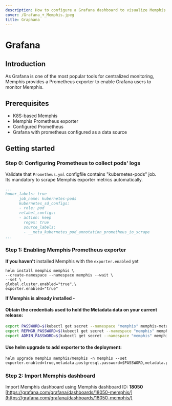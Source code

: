 ```yaml
---
description: How to configure a Grafana dashboard to visualize Memphis metrics
cover: /Grafana_+_Memphis.jpeg
title: Graphana
---
```


# Grafana

## Introduction

As Grafana is one of the most popular tools for centralized monitoring, Memphis provides a Prometheus exporter to enable Grafana users to monitor Memphis.

## Prerequisites

* K8S-based Memphis
* Memphis Prometheus exporter
* Configured Prometheus
* Grafana with prometheus configured as a data source

## Getting started

### Step 0: Configuring Prometheus to collect pods' logs

Validate that `Prometheus.yml` configfile contains "kubernetes-pods" job.\
Its mandatory to scrape Memphis exporter metrics automatically.

```yaml
...
honor_labels: true
      job_name: kubernetes-pods
      kubernetes_sd_configs:
      - role: pod
      relabel_configs:
      - action: keep
        regex: true
        source_labels:
        - __meta_kubernetes_pod_annotation_prometheus_io_scrape
...
```

### Step 1: Enabling Memphis Prometheus exporter

**If you haven't** installed Memphis with the `exporter.enabled` yet&#x20;

```shell
helm install memphis memphis \
--create-namespace --namespace memphis --wait \
--set \
global.cluster.enabled="true",\
exporter.enabled="true"
```

**If Memphis is already installed -**

#### Obtain the credentials used to hold the Metadata data on your current release:

```bash
export PASSWORD=$(kubectl get secret --namespace "memphis" memphis-metadata -o jsonpath="{.data.password}" | base64 -d)
export REPMGR_PASSWORD=$(kubectl get secret --namespace "memphis" memphis-metadata -o jsonpath="{.data.repmgr-password}" | base64 -d)
export ADMIN_PASSWORD=$(kubectl get secret --namespace "memphis" memphis-metadata-coordinator -o jsonpath="{.data.admin-password}" | base64 -d)
```

#### Use helm upgrade to add exporter to the deployment:

```shell
helm upgrade memphis memphis/memphis -n memphis --set exporter.enabled=true,metadata.postgresql.password=$PASSWORD,metadata.postgresql.repmgrPassword=$REPMGR_PASSWORD,metadata.pgpool.adminPassword=$ADMIN_PASSWORD
```

### Step 2: Import Memphis dashboard

Import Memphis dashboard using Memphis dashboard ID: **18050**\
[https://grafana.com/grafana/dashboards/18050-memphis/](https://grafana.com/grafana/dashboards/18050-memphis/)

<figure><img src="/assets/image_(1).png" alt=""><figcaption></figcaption></figure>
